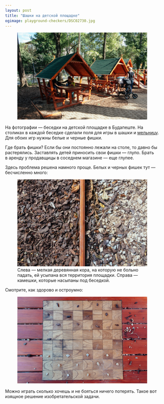 ```yaml
---
layout: post
title: "Шашки на детской площадке"
ogimage: playground-checkers/DSC02730.jpg
---
```


<figure>
  <img src="/i/playground-checkers/DSC02730.jpg">
</figure>

На фотографии — беседки на детской площадке в Будапеште. На столиках в каждой беседке сделали поля для игры в шашки и [мельницу](https://en.wikipedia.org/wiki/Nine_Men%27s_Morris). Для обоих игр нужны белые и черные фишки.

Где брать фишки? Если бы они постоянно лежали на столе, то давно бы растерялись. Заставлять детей приносить свои фишки — глупо. Брать в аренду у продавщицы в соседнем магазине — еще глупее.

<!-- more -->

Здесь проблема решена намного проще. Белых и черных фишек тут — бесчисленно много:

<figure>
  <img src="/i/playground-checkers/DSC02727.jpg">
  <figcaption>Слева — мелкая деревянная кора, на которую не больно падать, ей усыпана вся территория площадки. Справа — камешки, которые насыпаны под беседкой.</figcaption>
</figure>

Смотрите, как здорово и остроумно:

<figure>
  <img src="/i/playground-checkers/DSC02729.jpg">
</figure>

Можно играть сколько хочешь и не бояться ничего потерять. Такое вот изящное решение изобретательской задачи.